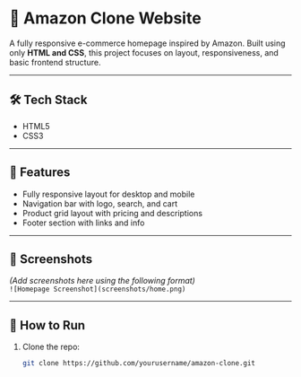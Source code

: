 # 🛒 Amazon Clone Website

A fully responsive e-commerce homepage inspired by Amazon. Built using only **HTML and CSS**, this project focuses on layout, responsiveness, and basic frontend structure.

---

## 🛠️ Tech Stack

- HTML5
- CSS3

---

## 🚀 Features

- Fully responsive layout for desktop and mobile
- Navigation bar with logo, search, and cart
- Product grid layout with pricing and descriptions
- Footer section with links and info

---

## 📸 Screenshots

*(Add screenshots here using the following format)*  
`![Homepage Screenshot](screenshots/home.png)`

---

## 🧪 How to Run

1. Clone the repo:
   ```bash
   git clone https://github.com/yourusername/amazon-clone.git
